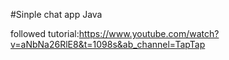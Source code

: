 #Sinple chat app Java

followed tutorial:https://www.youtube.com/watch?v=aNbNa26RlE8&t=1098s&ab_channel=TapTap